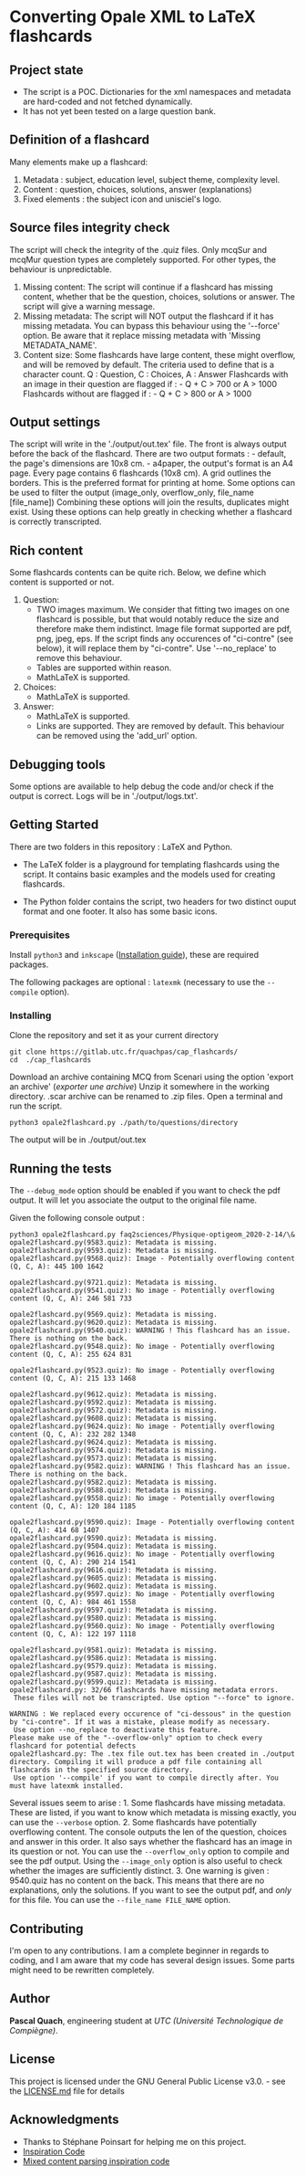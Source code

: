 # Converting Opale XML to LaTeX flashcards

## Project state
- The script is a POC. Dictionaries for the xml namespaces and metadata are hard-coded and not fetched dynamically.
- It has not yet been tested on a large question bank. 

## Definition of a flashcard
Many elements make up a flashcard:
1. Metadata : subject, education level, subject theme, complexity level.
2. Content : question, choices, solutions, answer (explanations)
3. Fixed elements : the subject icon and unisciel's logo. 

## Source files integrity check
The script will check the integrity of the .quiz files. 
Only mcqSur and mcqMur question types are completely supported.
For other types, the behaviour is unpredictable. 
1. Missing content:
    The script will continue if a flashcard has missing content,
    whether that be the question, choices, solutions or answer. 
    The script will give a warning message. 
2. Missing metadata:
    The script will NOT output the flashcard if it has missing metadata.
    You can bypass this behaviour using the '--force' option.
    Be aware that it replace missing metadata with 'Missing METADATA_NAME'. 
3. Content size:
    Some flashcards have large content, these might overflow,
    and will be removed by default. 
    The criteria used to define that is a character count. 
    Q : Question, C : Choices, A : Answer
    Flashcards with an image in their question are flagged if :
        - Q + C > 700 or A > 1000
    Flashcards without are flagged if :
        - Q + C > 800 or A > 1000

## Output settings
The script will write in the './output/out.tex' file. 
The front is always output before the back of the flashcard. 
There are two output formats : 
    - default, the page's dimensions are 10x8 cm. 
    - a4paper, the output's format is an A4 page.
    Every page contains 6 flashcards (10x8 cm).
    A grid outlines the borders. 
    This is the preferred format for printing at home.
Some options can be used to filter the output (image_only, overflow_only, file_name [file_name])
Combining these options will join the results, duplicates might exist.
Using these options can help greatly in checking whether a flashcard is correctly transcripted.

## Rich content
Some flashcards contents can be quite rich. 
Below, we define which content is supported or not.
1. Question:
    - TWO images maximum. We consider that fitting two images on one flashcard
    is possible, but that would notably reduce the size and therefore make
    them indistinct. Image file format supported are pdf, png, jpeg, eps.
    If the script finds any occurences of "ci-contre" (see below), it will replace 
    them by "ci-contre". Use '--no_replace' to remove this behaviour.
    - Tables are supported within reason. 
    - MathLaTeX is supported.
2. Choices:
    - MathLaTeX is supported.
3. Answer:
    - MathLaTeX is supported.
    - Links are supported. They are removed by default. 
    This behaviour can be removed using the 'add_url' option.

## Debugging tools
Some options are available to help debug the code and/or check if the output
is correct. 
Logs will be in './output/logs.txt'. 

## Getting Started

There are two folders in this repository : LaTeX and Python. 

* The LaTeX folder is a playground for templating flashcards using the script. It contains basic examples and the models used for creating flashcards.

* The Python folder contains the script, two headers for two distinct ouput format and one footer. It also has some basic icons.

### Prerequisites

Install `python3` and `inkscape` ([Installation guide](https://wiki.inkscape.org/wiki/index.php/Installing_Inkscape)), these are required packages.

The following packages are optional : `latexmk` (necessary to use the `--compile` option).

### Installing

Clone the repository and set it as your current directory

```
git clone https://gitlab.utc.fr/quachpas/cap_flashcards/
cd  ./cap_flashcards
```
Download an archive containing MCQ from Scenari using the option 'export an archive' (_exporter une archive_)
Unzip it somewhere in the working directory. .scar archive can be renamed to .zip files.
Open a terminal and run the script.

```
python3 opale2flashcard.py ./path/to/questions/directory
```

The output will be in ./output/out.tex

## Running the tests

The `--debug_mode` option should be enabled if you want to check the pdf output. It will let you associate the output to the original file name.

Given the following console output : 
```
python3 opale2flashcard.py faq2sciences/Physique-optigeom_2020-2-14/\&
opale2flashcard.py(9583.quiz): Metadata is missing.
opale2flashcard.py(9593.quiz): Metadata is missing.
opale2flashcard.py(9568.quiz): Image - Potentially overflowing content (Q, C, A): 445 100 1642

opale2flashcard.py(9721.quiz): Metadata is missing.
opale2flashcard.py(9541.quiz): No image - Potentially overflowing content (Q, C, A): 246 581 733

opale2flashcard.py(9569.quiz): Metadata is missing.
opale2flashcard.py(9620.quiz): Metadata is missing.
opale2flashcard.py(9540.quiz): WARNING ! This flashcard has an issue. There is nothing on the back.
opale2flashcard.py(9548.quiz): No image - Potentially overflowing content (Q, C, A): 255 624 831

opale2flashcard.py(9523.quiz): No image - Potentially overflowing content (Q, C, A): 215 133 1468

opale2flashcard.py(9612.quiz): Metadata is missing.
opale2flashcard.py(9592.quiz): Metadata is missing.
opale2flashcard.py(9572.quiz): Metadata is missing.
opale2flashcard.py(9608.quiz): Metadata is missing.
opale2flashcard.py(9624.quiz): No image - Potentially overflowing content (Q, C, A): 232 282 1348
opale2flashcard.py(9624.quiz): Metadata is missing.
opale2flashcard.py(9574.quiz): Metadata is missing.
opale2flashcard.py(9573.quiz): Metadata is missing.
opale2flashcard.py(9582.quiz): WARNING ! This flashcard has an issue. There is nothing on the back.
opale2flashcard.py(9582.quiz): Metadata is missing.
opale2flashcard.py(9588.quiz): Metadata is missing.
opale2flashcard.py(9558.quiz): No image - Potentially overflowing content (Q, C, A): 120 184 1185

opale2flashcard.py(9590.quiz): Image - Potentially overflowing content (Q, C, A): 414 68 1407
opale2flashcard.py(9590.quiz): Metadata is missing.
opale2flashcard.py(9504.quiz): Metadata is missing.
opale2flashcard.py(9616.quiz): No image - Potentially overflowing content (Q, C, A): 290 214 1541
opale2flashcard.py(9616.quiz): Metadata is missing.
opale2flashcard.py(9605.quiz): Metadata is missing.
opale2flashcard.py(9602.quiz): Metadata is missing.
opale2flashcard.py(9597.quiz): No image - Potentially overflowing content (Q, C, A): 984 461 1558
opale2flashcard.py(9597.quiz): Metadata is missing.
opale2flashcard.py(9580.quiz): Metadata is missing.
opale2flashcard.py(9560.quiz): No image - Potentially overflowing content (Q, C, A): 122 197 1118

opale2flashcard.py(9581.quiz): Metadata is missing.
opale2flashcard.py(9586.quiz): Metadata is missing.
opale2flashcard.py(9579.quiz): Metadata is missing.
opale2flashcard.py(9587.quiz): Metadata is missing.
opale2flashcard.py(9599.quiz): Metadata is missing.
opale2flashcard.py: 32/66 flashcards have missing metadata errors.
 These files will not be transcripted. Use option "--force" to ignore.

WARNING : We replaced every occurence of "ci-dessous" in the question by "ci-contre". If it was a mistake, please modify as necessary.
 Use option --no_replace to deactivate this feature.
Please make use of the "--overflow-only" option to check every flashcard for potential defects
opale2flashcard.py: The .tex file out.tex has been created in ./output directory. Compiling it will produce a pdf file containing all flashcards in the specified source directory.
 Use option '--compile' if you want to compile directly after. You must have latexmk installed.

```

Several issues seem to arise :
    1. Some flashcards have missing metadata. These are listed, if you want to know which metadata is missing exactly, you can use the `--verbose` option.
    2. Some flashcards have potentially overflowing content. The console outputs the len of the question, choices and answer in this order.
        It also says whether the flashcard has an image in its question or not. You can use the `--overflow_only` option to compile and see the pdf output.
        Using the `--image_only` option is also useful to check whether the images are sufficiently distinct.
    3. One warning is given : 9540.quiz has no content on the back. This means that there are no explanations, only the solutions. If you want
        to see the output pdf, and _only_ for this file. You can use the `--file_name FILE_NAME` option.

## Contributing

I'm open to any contributions. I am a complete beginner in regards to coding, and I am aware that my code has several design issues.
Some parts might need to be rewritten completely. 

## Author

**Pascal Quach**, engineering student at _UTC (Université Technologique de Compiègne)_.

## License

This project is licensed under the GNU General Public License v3.0. - see the [LICENSE.md](LICENSE) file for details

## Acknowledgments

* Thanks to Stéphane Poinsart for helping me on this project. 
* [Inspiration Code](https://framagit.org/stephanep/amcexport)
* [Mixed content parsing inspiration code](https://stackoverflow.com/questions/24071072/iterate-over-both-text-and-elements-in-lxml-etree)

